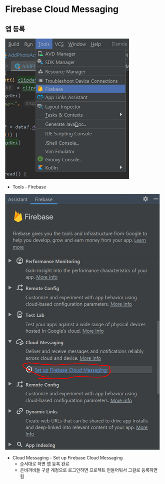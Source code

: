 # Firebase Cloud Messaging

## 앱 등록

![image-20200524014657784](FCM.assets/image-20200524014657784.png)

- Tools - Firebase

![image-20200524014955045](FCM.assets/image-20200524014955045.png)

- Cloud Messaging - Set up Firebase Cloud Messaging
  - 순서대로 하면 앱 등록 완료
  - 은비까비들 구글 계정으로 로그인하면 프로젝트 만들어둬서 그걸로 등록하면 됨